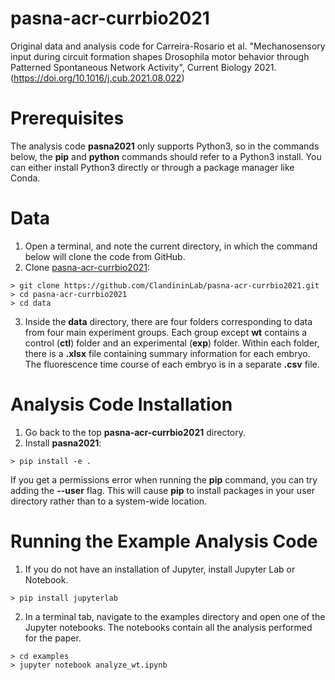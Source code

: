 # pasna-acr-currbio2021
Original data and analysis code for Carreira-Rosario et al. "Mechanosensory input during circuit formation shapes Drosophila motor behavior through Patterned Spontaneous Network Activity", Current Biology 2021. (https://doi.org/10.1016/j.cub.2021.08.022)

# Prerequisites

The analysis code **pasna2021** only supports Python3, so in the commands below, the **pip** and **python** commands should refer to a Python3 install.  You can either install Python3 directly or through a package manager like Conda.

# Data
1. Open a terminal, and note the current directory, in which the command below will clone the code from GitHub.
2. Clone [pasna-acr-currbio2021](https://github.com/ClandininLab/pasna-acr-currbio2021):
```shell
> git clone https://github.com/ClandininLab/pasna-acr-currbio2021.git
> cd pasna-acr-currbio2021
> cd data
```
3. Inside the **data** directory, there are four folders corresponding to data from four main experiment groups. Each group except **wt** contains a control (**ctl**) folder and an experimental (**exp**) folder. Within each folder, there is a **.xlsx** file containing summary information for each embryo. The fluorescence time course of each embryo is in a separate **.csv** file.

# Analysis Code Installation

1. Go back to the top **pasna-acr-currbio2021** directory. 
2. Install **pasna2021**:
```shell
> pip install -e .
```

If you get a permissions error when running the **pip** command, you can try adding the **--user** flag.  This will cause **pip** to install packages in your user directory rather than to a system-wide location.

# Running the Example Analysis Code

1. If you do not have an installation of Jupyter, install Jupyter Lab or Notebook.
```shell
> pip install jupyterlab
```
2. In a terminal tab, navigate to the examples directory and open one of the Jupyter notebooks. The notebooks contain all the analysis performed for the paper.
```shell
> cd examples
> jupyter notebook analyze_wt.ipynb
```
